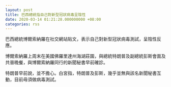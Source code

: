 ```yaml
---
layout: post
title: 巴西總統指自己對新型冠狀病毒呈陰性
date: 2020-03-14 01:21:28.000000000 +08:00
categories: rss
---
```


巴西總統博爾索納羅在社交網站貼文，表示自己對新型冠狀病毒測試，呈陰性反應。

博爾索納羅上周末在美國佛羅里達州海湖莊園，與總統特朗普及副總統彭斯會面及共晉晚餐，與博爾索納羅同行的新聞秘書早前確診。

特朗普早前說，並不擔心。白宮指，特朗普及彭斯，幾乎並無與該名新聞秘書互動，目前毋須做病毒測試。
